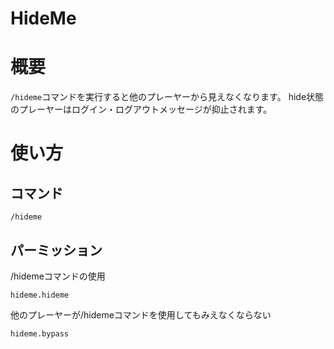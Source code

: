 # HideMe
# 概要
`/hideme`コマンドを実行すると他のプレーヤーから見えなくなります。
hide状態のプレーヤーはログイン・ログアウトメッセージが抑止されます。

# 使い方
## コマンド
```
/hideme
```

## パーミッション
/hidemeコマンドの使用

```
hideme.hideme
```

他のプレーヤーが/hidemeコマンドを使用してもみえなくならない

```
hideme.bypass
```